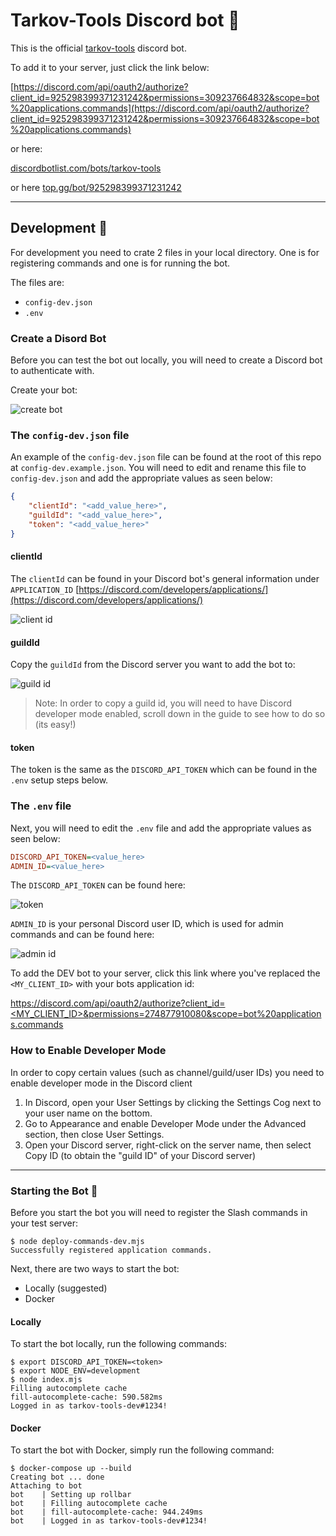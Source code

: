 # Tarkov-Tools Discord bot 🤖

This is the official [tarkov-tools](https://tarkov-tools.com) discord bot.

To add it to your server, just click the link below:

[https://discord.com/api/oauth2/authorize?client_id=925298399371231242&permissions=309237664832&scope=bot%20applications.commands](https://discord.com/api/oauth2/authorize?client_id=925298399371231242&permissions=309237664832&scope=bot%20applications.commands)

or here:

[discordbotlist.com/bots/tarkov-tools](https://discordbotlist.com/bots/tarkov-tools)

or here
[top.gg/bot/925298399371231242](https://top.gg/bot/925298399371231242)

---

## Development 🔨

For development you need to crate 2 files in your local directory. One is for registering commands and one is for running the bot.

The files are:

- `config-dev.json`
- `.env`

### Create a Disord Bot

Before you can test the bot out locally, you will need to create a Discord bot to authenticate with.

Create your bot:

![create bot](./assets/1-new-app.png)

### The `config-dev.json` file

An example of the `config-dev.json` file can be found at the root of this repo at `config-dev.example.json`. You will need to edit and rename this file to `config-dev.json` and add the appropriate values as seen below:

```json
{
    "clientId": "<add_value_here>",
    "guildId": "<add_value_here>",
    "token": "<add_value_here>"
}
```

#### clientId

The `clientId` can be found in your Discord bot's general information under `APPLICATION_ID` [https://discord.com/developers/applications/](https://discord.com/developers/applications/)

![client id](./assets/2-copy-app-id.png)

#### guildId

Copy the `guildId` from the Discord server you want to add the bot to:

![guild id](./assets/3-copy-id.png)

> Note: In order to copy a guild id, you will need to have Discord developer mode enabled, scroll down in the guide to see how to do so (its easy!)

#### token

The token is the same as the `DISCORD_API_TOKEN` which can be found in the `.env` setup steps below.

### The `.env` file

Next, you will need to edit the `.env` file and add the appropriate values as seen below:

```ini
DISCORD_API_TOKEN=<value_here>
ADMIN_ID=<value_here>
```

The `DISCORD_API_TOKEN` can be found here:

![token](./assets/4-bot-token.png)

`ADMIN_ID` is your personal Discord user ID, which is used for admin commands and can be found here:

![admin id](./assets/admin-id.jpg)

To add the DEV bot to your server, click this link where you've replaced the `<MY_CLIENT_ID>` with your bots application id:

[https://discord.com/api/oauth2/authorize?client_id=<MY_CLIENT_ID>&permissions=274877910080&scope=bot%20applications.commands](https://discord.com/api/oauth2/authorize?client_id=MY_CLIENT_ID&permissions=274877910080&scope=bot%20applications.commands)

### How to Enable Developer Mode

In order to copy certain values (such as channel/guild/user IDs) you need to enable developer mode in the Discord client

1. In Discord, open your User Settings by clicking the Settings Cog next to your user name on the bottom.
2. Go to Appearance and enable Developer Mode under the Advanced section, then close User Settings.
3. Open your Discord server, right-click on the server name, then select Copy ID (to obtain the "guild ID" of your Discord server)

---

### Starting the Bot 🚀

Before you start the bot you will need to register the Slash commands in your test server:

```console
$ node deploy-commands-dev.mjs
Successfully registered application commands.
```

Next, there are two ways to start the bot:

- Locally (suggested)
- Docker

#### Locally

To start the bot locally, run the following commands:

```console
$ export DISCORD_API_TOKEN=<token>
$ export NODE_ENV=development
$ node index.mjs
Filling autocomplete cache
fill-autocomplete-cache: 590.582ms
Logged in as tarkov-tools-dev#1234!
```

#### Docker

To start the bot with Docker, simply run the following command:

```console
$ docker-compose up --build
Creating bot ... done
Attaching to bot
bot    | Setting up rollbar
bot    | Filling autocomplete cache
bot    | fill-autocomplete-cache: 944.249ms
bot    | Logged in as tarkov-tools-dev#1234!
```